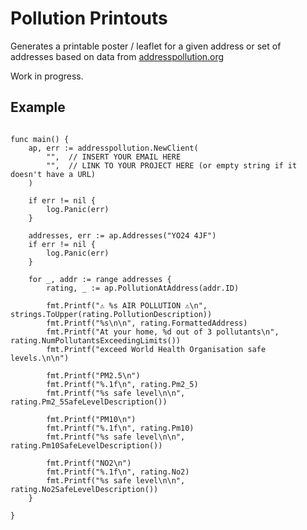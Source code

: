 # Pollution Printouts

Generates a printable poster / leaflet for a given address or set of addresses based on
data from [addresspollution.org](https://addresspollution.org)

Work in progress.


## Example

```

func main() {
	ap, err := addresspollution.NewClient(
		"",  // INSERT YOUR EMAIL HERE
		"",  // LINK TO YOUR PROJECT HERE (or empty string if it doesn't have a URL)
	)

	if err != nil {
		log.Panic(err)
	}

	addresses, err := ap.Addresses("YO24 4JF")
	if err != nil {
		log.Panic(err)
	}

	for _, addr := range addresses {
		rating, _ := ap.PollutionAtAddress(addr.ID)

		fmt.Printf("⚠️ %s AIR POLLUTION ⚠️\n", strings.ToUpper(rating.PollutionDescription))
		fmt.Printf("%s\n\n", rating.FormattedAddress)
		fmt.Printf("At your home, %d out of 3 pollutants\n", rating.NumPollutantsExceedingLimits())
		fmt.Printf("exceed World Health Organisation safe levels.\n\n")

		fmt.Printf("PM2.5\n")
		fmt.Printf("%.1f\n", rating.Pm2_5)
		fmt.Printf("%s safe level\n\n", rating.Pm2_5SafeLevelDescription())

		fmt.Printf("PM10\n")
		fmt.Printf("%.1f\n", rating.Pm10)
		fmt.Printf("%s safe level\n\n", rating.Pm10SafeLevelDescription())

		fmt.Printf("NO2\n")
		fmt.Printf("%.1f\n", rating.No2)
		fmt.Printf("%s safe level\n\n", rating.No2SafeLevelDescription())
	}

}

```
